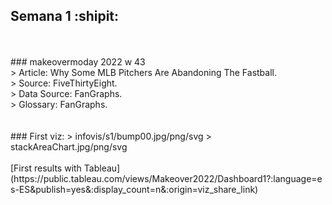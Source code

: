## Semana 1 :shipit:
<br>
<br>
### makeovermoday 2022 w 43 <br>
> Article: Why Some MLB Pitchers Are Abandoning The Fastball.<br>
> Source: FiveThirtyEight.<br>
> Data Source: FanGraphs.<br>
> Glossary: FanGraphs.<br>
<br>
<br>
### First viz:
> infovis/s1/bump00.jpg/png/svg
> stackAreaChart.jpg/png/svg
 <br>
 <br>
[First results with Tableau](https://public.tableau.com/views/Makeover2022/Dashboard1?:language=es-ES&publish=yes&:display_count=n&:origin=viz_share_link) <br>
